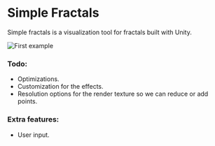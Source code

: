 # Simple Fractals
Simple fractals is a visualization tool for fractals built with Unity.

![First example](./Assets/Images/Example-3.gif)

### Todo:
- Optimizations.
- Customization for the effects.
- Resolution options for the render texture so we can reduce or add points.
  
### Extra features:
- User input.